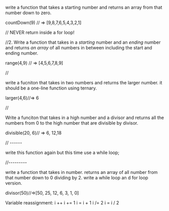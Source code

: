 write a function that takes a starting number and returns an array from that number down to zero.

countDown(9) // => [9,8,7,6,5,4,3,2,1]


// NEVER return inside a for loop!


//2.
Write a function that takes in a *starting* number and an *ending* number and returns *an array* of all numbers in between including the start and ending number.

range(4,9) // => [4,5,6,7,8,9]


//

write a fucniton that takes in two numbers and returns the larger number. it should be a one-line function using ternary.

larger(4,6)//=> 6

//

Write a funciton that takes in a high number and a divisor and returns all the numbers from 0 to the high number that are divisible by divisor.

divisible(20, 6)// => 6, 12,18

// ------

write this function again but this time use a while loop;

//---------

write a function that takes in number. returns an array of all number from that number down to 0 dividing by 2. write a while loop an d for loop version.

divisor(50)//=>[50, 25, 12, 6, 3, 1, 0]

  Variable reassignment:
  i ++    i += 1    i = i + 1
          i /= 2    i = i / 2

